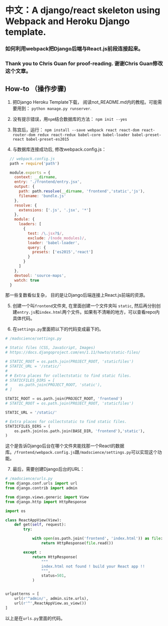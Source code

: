 # 中文：A django/react skeleton using Webpack and Heroku Django template.

### 如何利用webpack把Django后端与React.js前段连接起来。
### Thank you to Chris Guan for proof-reading. 谢谢Chris Guan修改这个文章。

## How-to （操作步骤)

1. 把Django Heroku Template下载， 阅读not_README.md内的教程。可能需要用到： `python manage.py runserver`.

2. 没有提示错误，用`npm`结合数据库的方法： `npm init --yes`

3. 陈宫后，运行： `npm install --save webpack
react
react-dom
react-router-dom
redux
react-redux
babel-core
babel-loader
babel-preset-react
babel-preset-es2015`

4. 与数据库连接成功后, 修改webpack.config.js：

```javascript
  // webpack.config.js
  path = require('path')

  module.exports = {
    context: __dirname,
    entry: './frontend/entry.jsx',
    output: {
      path: path.resolve(__dirname, 'frontend','static','js'),
      filename: 'bundle.js'
    },
    resolve: {
      extensions: ['.js', '.jsx', '*']
    },
    module: {
      loaders: [
        {
          test: /\.jsx?$/,
          exclude: /(node_modules)/,
          loader: 'babel-loader',
          query: {
            presets: ['es2015','react']
          }
        }
      ]
    },
    devtool: 'source-maps',
    watch: true
  }
```
那一些复数看似复杂， 目的是让Django后端连接上React.js前端的资源。

5. 创建一个叫`frontend`文件夹, 在里面创建一个文件夹叫 `static`, 然后再分别创建`entry.js`和`index.html`两个文件。如果有不清晰的地方，可以查看repo内具体代码。

6.  在`settings.py`里面把以下的代码变成最下的。

```python
# /madscience/settings.py

# Static files (CSS, JavaScript, Images)
# https://docs.djangoproject.com/en/1.11/howto/static-files/

# STATIC_ROOT = os.path.join(PROJECT_ROOT, 'staticfiles')
# STATIC_URL = '/static/'
#
# # Extra places for collectstatic to find static files.
# STATICFILES_DIRS = [
#     os.path.join(PROJECT_ROOT, 'static'),
# ]

STATIC_ROOT = os.path.join(PROJECT_ROOT, 'frontend')
# STATIC_ROOT = os.path.join(PROJECT_ROOT, 'staticfiles')

STATIC_URL = '/static/'

# Extra places for collectstatic to find static files.
STATICFILES_DIRS = (
    os.path.join(os.path.join(BASE_DIR, 'frontend'),'static'),
)
```
这个是告诉Django后台在哪个文件夹能找那一个React的数据库。`/frontend/webpack.config.js`跟`/madscience/settings.py`可以实现这个功能。

7. 最后，需要创建Django后台的URL：

```python
# /madscience/urls.py
from django.conf.urls import url
from django.contrib import admin

from django.views.generic import View
from django.http import HttpResponse

import os

class ReactAppView(View):
    def get(self, request):
        try:

            with open(os.path.join('frontend', 'index.html')) as file:
                return HttpResponse(file.read())

        except :
            return HttpResponse(
                """
                index.html not found ! build your React app !!
                """,
                status=501,
            )


urlpatterns = [
    url(r'^admin/', admin.site.urls),
    url(r'^',ReactAppView.as_view())
]
```
以上是在`urls.py`里面的代码。
